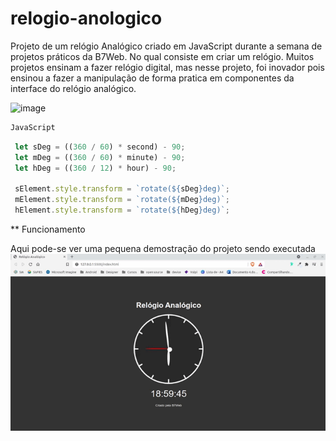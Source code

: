 # relogio-anologico

Projeto de um relógio Analógico criado em JavaScript durante a semana de projetos práticos da B7Web.
No qual consiste em criar um relógio. Muitos projetos ensinam a fazer relógio digital, mas nesse projeto, foi inovador pois ensinou a fazer a manipulação de forma pratica em componentes da interface do relógio analógico.

![image](https://user-images.githubusercontent.com/68359459/127065574-8e82ef7e-e8d5-4893-b5a3-edbf56917867.png)


```javascript
JavaScript
```
~~~javascript
 let sDeg = ((360 / 60) * second) - 90;
 let mDeg = ((360 / 60) * minute) - 90;
 let hDeg = ((360 / 12) * hour) - 90;

 sElement.style.transform = `rotate(${sDeg}deg)`;
 mElement.style.transform = `rotate(${mDeg}deg)`;
 hElement.style.transform = `rotate(${hDeg}deg)`;
  ~~~
  
  
  ** Funcionamento
  
  Aqui pode-se ver uma pequena demostração do projeto sendo executada 
  ![](https://github.com/CristianoDaSilvaFerreira/relogio-anologico/blob/main/clock.gif)
  
  
